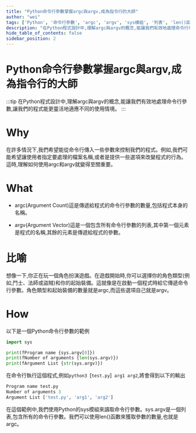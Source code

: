 ```yaml
---
title: "Python命令行參數掌握argc與argv,成為指令行的大師"
author: "wei"
tags: ['Python', '命令行參數', 'argc', 'argv', 'sys模組', '列表', 'len()函數']
description: "在Python程式設計中,理解argc與argv的概念,能讓我們有效地處理命令行參數,讓我們的程式能更靈活地適應不同的使用情境。"
hide_table_of_contents: false
sidebar_position: 2
---
```


# Python命令行參數掌握argc與argv,成為指令行的大師

:::tip
在Python程式設計中,理解argc與argv的概念,能讓我們有效地處理命令行參數,讓我們的程式能更靈活地適應不同的使用情境。
:::

# Why

在許多情況下,我們希望能從命令行傳入一些參數來控制我們的程式。例如,我們可能希望讓使用者指定要處理的檔案名稱,或者是提供一些選項來改變程式的行為。這時,理解如何使用argc和argv就變得至關重要。

# What

- argc(Argument Count)這是傳遞給程式的命令行參數的數量,包括程式本身的名稱。

- argv(Argument Vector)這是一個包含所有命令行參數的列表,其中第一個元素是程式的名稱,其餘的元素是傳遞給程式的參數。

# 比喻

想像一下,你正在玩一個角色扮演遊戲。在遊戲開始時,你可以選擇你的角色類型(例如,鬥士、法師或盜賊)和你的起始裝備。這就像是在啟動一個程式時給它傳遞命令行參數。角色類型和起始裝備的數量就是argc,而這些選項自己就是argv。

# How

以下是一個Python命令行參數的範例

```python
import sys

print(fProgram name {sys.argv[0]})
print(fNumber of arguments {len(sys.argv)})
print(fArgument List {str(sys.argv)})

```

在命令行執行這個程式,例如`python3 `[`test.py`]` arg1 arg2`,將會得到以下的輸出

```python
Program name test.py
Number of arguments 3
Argument List ['test.py', 'arg1', 'arg2']
```

在這個範例中,我們使用Python的sys模組來讀取命令行參數。sys.argv是一個列表,包含所有的命令行參數。我們可以使用len()函數來獲取參數的數量,也就是argc。

